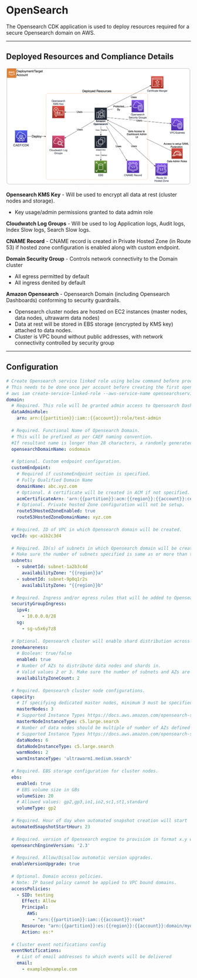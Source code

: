 # OpenSearch

The Opensearch CDK application is used to deploy resources required for a secure Opensearch domain on AWS.

***

## Deployed Resources and Compliance Details

![opensearch](../../../constructs/L3/analytics/opensearch-l3-construct/docs/opensearch.png)

**Opensearch KMS Key** - Will be used to encrypt all data at rest (cluster nodes and storage).

* Key usage/admin permissions granted to data admin role

**Cloudwatch Log Groups** - Will be used to log Application logs, Audit logs, Index Slow logs, Search Slow logs.

**CNAME Record** - CNAME record is created in Private Hosted Zone (in Route 53) if hosted zone configuration is enabled along with custom endpoint.

**Domain Security Group** - Controls network connectivity to the Domain cluster

* All egress permitted by default
* All ingress denited by default

**Amazon Opensearch** - Opensearch Domain (including Opensearch Dashboards) conforming to security guardrails.

* Opensearch cluster nodes are hosted on EC2 instances (master nodes, data nodes, ultrawarm data nodes)
* Data at rest will be stored in EBS storage (encrypted by KMS key) attached to data nodes.
* Cluster is VPC bound without public addresses, with network connectivity controlled by security group

***

## Configuration

```yaml
# Create Opensearch service linked role using below command before proceeding to deploy your first Opensearch domain
# This needs to be done once per account before creating the first opensearch domain in the account.
# aws iam create-service-linked-role --aws-service-name opensearchservice.amazonaws.com
domain:
  # Required. This role will be granted admin access to Opensearch Dashboard to update SAML configurations via web interface
  dataAdminRole:
    arn: arn:{{partition}}:iam::{{account}}:role/test-admin

  # Required. Functional Name of Opensearch Domain. 
  # This will be prefixed as per CAEF naming convention. 
  #If resultant name is longer than 28 characters, a randomly generated ID will be suffixed to truncated name.
  opensearchDomainName: osdomain

  # Optional. Custom endpoint configuration.
  customEndpoint: 
    # Required if customeEndpoint section is specified.
    # Fully Qualified Domain Name
    domainName: abc.xyz.com
    # Optional. A certificate will be created in ACM if not specified.
    acmCertificateArn: 'arn:{{partition}}:acm:{{region}}:{{account}}:certificate/018bb092-7e2c-4f4e-87ae-08611a424e02'
    # Optional. Private hosted Zone configuration will not be setup.
    route53HostedZoneEnabled: true
    route53HostedZoneDomainName: xyz.com

  # Required. ID of VPC in which Opensearch domain will be created.
  vpcId: vpc-a1b2c3d4

  # Required. ID(s) of subnets in which Opensearch domain will be created.
  # Make sure the number of subnets specified is same as or more than the number of AZs speceified in zoneAwareness configuration and span across as many AZs.
  subnets:
    - subnetId: subnet-1a2b3c4d
      availabilityZone: "{{region}}a"
    - subnetId: subnet-9p0q1r2s
      availabilityZone: "{{region}}b"

  # Required. Ingress and/or egress rules that will be added to Opensearch security group 
  securityGroupIngress:
    ipv4:
      - 10.0.0.0/28
    sg:
      - sg-u5x6y7z8

  # Optional. Opensearch cluster will enable shard distribution across 2 or 3 zones as specified.
  zoneAwareness:
    # Boolean: true/false
    enabled: true
    # Number of AZs to distribute data nodes and shards in. 
    # Valid values 2 or 3. Make sure the number of subnets and AZs are specified above is equal to or larger than this number.
    availabilityZoneCount: 2 

  # Required. Opensearch cluster node configurations.
  capacity:
    # If specifying dedicated master nodes, minimum 3 must be specified.
    masterNodes: 3
    # Supported Instance Types https://docs.aws.amazon.com/opensearch-service/latest/developerguide/supported-instance-types.html
    masterNodeInstanceType: c5.large.search 
    # Number of data nodes should be multiple of number of AZs defined in zoneAwareness setting
    # Supported Instance Types https://docs.aws.amazon.com/opensearch-service/latest/developerguide/supported-instance-types.html
    dataNodes: 6
    dataNodeInstanceType: c5.large.search
    warmNodes: 2
    warmInstanceType: 'ultrawarm1.medium.search'

  # Required. EBS storage configuration for cluster nodes.
  ebs:
    enabled: true
    # EBS volume size in GBs
    volumeSize: 20
    # Allowed values: gp2,gp3,io1,io2,sc1,st1,standard
    volumeType: gp2

  # Required. Hour of day when automated snapshot creation will start
  automatedSnapshotStartHour: 23

  # Required. version of Opensearch engine to provision in format x.y where x= major version, y=minor version
  opensearchEngineVersion: '2.3'

  # Required. Allow/Disallow automatic version upgrades.
  enableVersionUpgrade: true

  # Optional. Domain access policies.
  # Note: IP based policy cannot be applied to VPC bound domains.
  accessPolicies:
    - SID: testing
      Effect: Allow
      Principal:
        AWS:
          - "arn:{{partition}}:iam::{{account}}:root"
      Resource: "arn:{{partition}}:es:{{region}}:{{account}}:domain/myorg-mydonmain-dev-myos1774904097/*"
      Action: es:*

  # Cluster event notifications config
  eventNotifications:
    # List of email addresses to which events will be delivered
    email:
      - example@example.com
```
